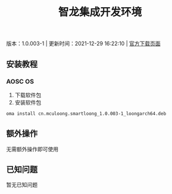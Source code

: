 ﻿---
id: 203
title: 智龙集成开发环境
toc: true
weight: 203
---

版本：1.0.003-1 | 更新时间：2021-12-29 16:22:10 | [官方下载页面](http://app.loongapps.cn/#/detail/203)

## 安装教程 

### AOSC OS 

1. 下载软件包
2. 安装软件包

```bash
oma install cn.mculoong.smartloong_1.0.003-1_loongarch64.deb
```

## 额外操作

无需额外操作即可使用

## 已知问题

暂无已知问题

